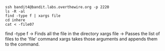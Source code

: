 
```
ssh bandit4@bandit.labs.overthewire.org -p 2220
ls -R -al
find -type f | xargs file
cd inhere
cat < -file07
```
find -type f -> Finds all the file in the directory
xargs file -> Passes the list of files to the 'file' command
xargs takes those arguments and appends them to the command.
